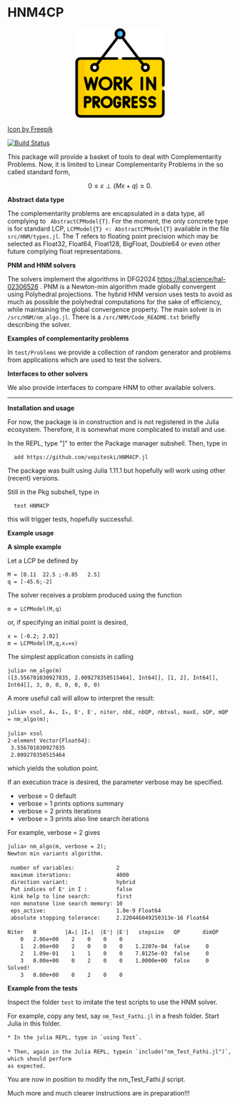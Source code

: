 # HNM4CP

<p align="center">
<img src="./work-progress_5578703.png" width=200 height=200>
</p>

<a href="https://www.freepik.com/icons/work-in-progress">Icon by Freepik</a>

[![Build Status](https://github.com/vepiteski/HNM4CP.jl/actions/workflows/CI.yml/badge.svg?branch=main)](https://github.com/vepiteski/HNM4CP.jl/actions/workflows/CI.yml?query=branch%3Amain)

This package will provide a basket of tools to deal with Complementarity Problems. Now, it is limited to Linear Complementarity Problems in the so called standard form,

$$0\le x \perp (Mx+q) \ge 0.$$



**Abstract data type**


The complementarity problems are encapsulated in a data type, all complying to ``` AbstractCPModel{T}```. For the moment, the only concrete type is for standard LCP, ```LCPModel{T} <: AbstractCPModel{T}``` available in the file ```src/HNM/types.jl```. The T refers to floating point precision which may be selected as Float32, Float64, Float128, BigFloat, Double64 or even other future complying float representations.

**PNM and HNM solvers**

The solvers implement the algorithms in DFG2024 https://hal.science/hal-02306526 . PNM is a Newton-min algorithm made globally convergent using Polyhedral projections. The hybrid HNM version uses tests to avoid as much as possible the polyhedral computations for the sake of efficiency, while maintaining the global convergence property. The main solver is in ```/src/HNM/nm_algo.jl```. There is a ```/src/NMM/Code_README.txt``` briefly describing the solver.

**Examples of complementarity problems**

In ```test/Problems``` we provide a collection of random generator and problems from applications which are used to test the solvers.

**Interfaces to other solvers**

We also provide interfaces to compare HNM to other available solvers.

------------------------------

**Installation and usage**

For now, the package is in construction and is not registered in the Julia ecosystem. Therefore, it is somewhat more complicated to install and use. 


In the REPL, type  "]"  to enter the Package manager subshell.
Then, type in

      add https://github.com/vepiteski/HNM4CP.jl

The package was built using Julia 1.11.1 but hopefully will work using other (recent) versions.

Still in the Pkg subshell, type in

      test HNM4CP

this will trigger tests, hopefully successful.

**Example usage**

**A simple example**

Let a LCP be defined by
```
M = [0.11  22.5 ;-0.85   2.5]
q = [-45.6;-2]
```
The solver receives a problem produced using the function 
```
m = LCPModel(M,q)
```
or, if specifying an initial point is desired,
```
x = [-0.2; 2.02]
m = LCPModel(M,q,x₀=x)
```

The simplest application consists in calling 
```
julia> nm_algo(m)
([3.556701030927835, 2.009278350515464], Int64[], [1, 2], Int64[], Int64[], 3, 0, 0, 0, 0, 0, 0)
```
A more useful call will allow to interpret the result:
```
julia> xsol, A₀, I₀, E⁺, E⁻, niter, nbE, nbQP, nbtval, maxE, sQP, mQP  = nm_algo(m);

julia> xsol
2-element Vector{Float64}:
 3.556701030927835
 2.009278350515464
```
which yields the solution point.

If an execution trace is desired, the parameter verbose may be specified.
- verbose = 0    default
- verbose = 1    prints options summary
- verbose = 2    prints iterations
- verbose = 3    prints also line search iterations

For example, verbose = 2 gives

```
julia> nm_algo(m, verbose = 2);
Newton min variants algorithm.

 number of variables:             2
 maximum iterations:              4000
 direction variant:               hybrid
 Put indices of E⁺ in I :         false
 kink help to line search:        first
 non monotone line search memory: 10
 eps_active:                      1.0e-9 Float64
 absolute stopping tolerance:     2.220446049250313e-16 Float64

Niter   Θ         |A₀| |I₀|  |E⁺| |E⁻|   stepsize   QP       dimQP
    0   2.06e+00    2    0    0    0  
    1   2.06e+00    2    0    0    0    1.2207e-04  false     0
    2   1.09e-01    1    1    0    0    7.8125e-03  false     0
    3   0.00e+00    0    2    0    0    1.0000e+00  false     0
Solved! 
    3   0.00e+00    0    2    0    0   
```





**Example from the tests**

Inspect the folder ```test``` to imitate the test scripts to use the HNM solver.

For example, copy any test, say `nm_Test_Fathi.jl` in a fresh folder. Start Julia in this folder.

    * In the julia REPL, type in `using Test`.

    * Then, again in the Julia REPL, typein `include("nm_Test_Fathi.jl")`, which should perform 
    as expected.

You are now in position to modify the nm_Test_Fathi.jl script.


Much more and much clearer instructions are in preparation!!!


